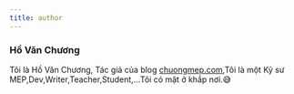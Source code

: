 ```yaml
---
title: author
---
```

### Hồ Văn Chương
Tôi là Hồ Văn Chương, Tác giả của blog [chuongmep.com](https://chuongmep.com/),Tôi là một Kỹ sư MEP,Dev,Writer,Teacher,Student,...Tôi có mặt ở khắp nơi.😅

